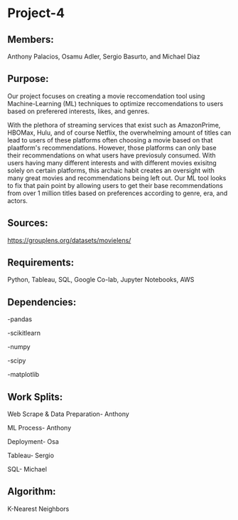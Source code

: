 # Project-4

## Members: 
Anthony Palacios, Osamu Adler, Sergio Basurto, and Michael Diaz 

## Purpose: 
Our project focuses on creating a movie reccomendation tool using Machine-Learning (ML) techniques to optimize reccomendations to users based on preferered interests, likes, and genres. 

With the plethora of streaming services that exist such as AmazonPrime, HBOMax, Hulu, and of course Netflix, the overwhelming amount of titles can lead to users of these platforms often choosing a movie based on that plaatform's recommendations.  However, those platforms can only base their recommendations on what users have previosuly consumed. With users having many different interests and with different movies exisitng solely on certain platforms, this archaic habit creates an oversight with many great movies and recommendations being left out. Our ML tool looks to fix that pain point by allowing users to get their base recommendations from over 1 million titles based on preferences according to genre, era, and actors.  

## Sources:
https://grouplens.org/datasets/movielens/


## Requirements:
Python, Tableau, SQL, Google Co-lab, Jupyter Notebooks, AWS

## Dependencies: 

-pandas

-scikitlearn

-numpy

-scipy

-matplotlib
  
## Work Splits:

Web Scrape & Data Preparation- Anthony

ML Process- Anthony

Deployment- Osa

Tableau- Sergio

SQL- Michael
 
## Algorithm:
K-Nearest Neighbors
